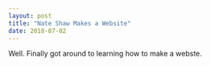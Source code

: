```yaml
---
layout: post
title: "Nate Shaw Makes a Website"
date: 2018-07-02
---
```


Well. Finally got around to learning how to make a webste.

